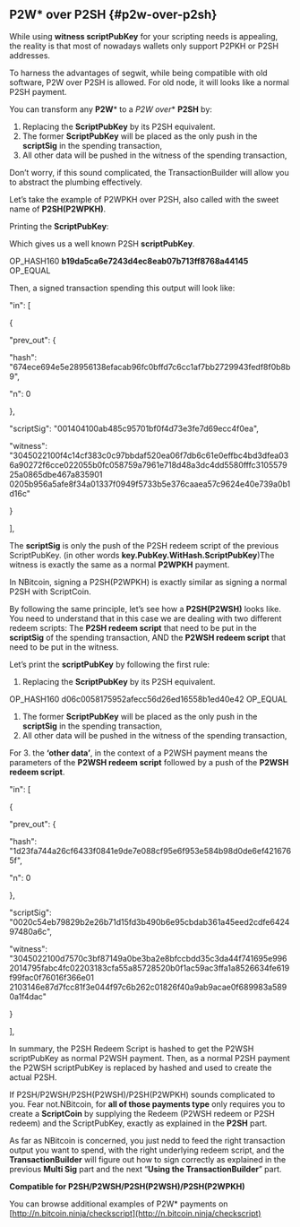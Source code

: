## P2W* over P2SH {#p2w-over-p2sh}

While using **witness scriptPubKey** for your scripting needs is appealing, the reality is that most of nowadays wallets only support P2PKH or P2SH addresses.

To harness the advantages of segwit, while being compatible with old software, P2W over P2SH is allowed. For old node, it will looks like a normal P2SH payment.

You can transform any **P2W*** to a **P2W* over** **P2SH** by:

1.  Replacing the **ScriptPubKey** by its P2SH equivalent.
2.  The former **ScriptPubKey** will be placed as the only push in the **scriptSig** in the spending transaction,
3.  All other data will be pushed in the witness of the spending transaction,

Don’t worry, if this sound complicated, the TransactionBuilder will allow you to abstract the plumbing effectively.

Let’s take the example of P2WPKH over P2SH, also called with the sweet name of **P2SH(P2WPKH)**.

Printing the **ScriptPubKey**:

Which gives us a well known P2SH **scriptPubKey**.

OP_HASH160 **b19da5ca6e7243d4ec8eab07b713ff8768a44145** OP_EQUAL

Then, a signed transaction spending this output will look like:

"in": [

{

"prev_out": {

"hash": "674ece694e5e28956138efacab96fc0bffd7c6cc1af7bb2729943fedf8f0b8b9",

"n": 0

},

"scriptSig": "001404100ab485c95701bf0f4d73e3fe7d69ecc4f0ea",

"witness": "3045022100f4c14cf383c0c97bbdaf520ea06f7db6c61e0effbc4bd3dfea036a90272f6cce022055b0fc058759a7961e718d48a3dc4dd5580fffc310557925a0865dbe467a835901 0205b956a5afe8f34a01337f0949f5733b5e376caaea57c9624e40e739a0b1d16c"

}

],

The **scriptSig** is only the push of the P2SH redeem script of the previous ScriptPubKey. (in other words **key.PubKey.WitHash.ScriptPubKey**)The witness is exactly the same as a normal **P2WPKH** payment.

In NBitcoin, signing a P2SH(P2WPKH) is exactly similar as signing a normal P2SH with ScriptCoin.

By following the same principle, let’s see how a **P2SH(P2WSH)** looks like. You need to understand that in this case we are dealing with two different redeem scripts: The **P2SH redeem script** that need to be put in the **scriptSig** of the spending transaction, AND the **P2WSH redeem script** that need to be put in the witness.

Let’s print the **scriptPubKey** by following the first rule:

1.  Replacing the **ScriptPubKey** by its P2SH equivalent.

OP_HASH160 d06c0058175952afecc56d26ed16558b1ed40e42 OP_EQUAL

1.  The former **ScriptPubKey** will be placed as the only push in the **scriptSig** in the spending transaction,
2.  All other data will be pushed in the witness of the spending transaction,

For 3\. the **‘other data’**, in the context of a P2WSH payment means the parameters of the **P2WSH redeem script** followed by a push of the **P2WSH redeem script**.

"in": [

{

"prev_out": {

"hash": "1d23fa744a26cf6433f0841e9de7e088cf95e6f953e584b98d0de6ef4216765f",

"n": 0

},

"scriptSig": "0020c54eb79829b2e26b71d15fd3b490b6e95cbdab361a45eed2cdfe642497480a6c",

"witness": "3045022100d7570c3bf87149a0be3ba2e8bfccbdd35c3da44f741695e9962014795fabc4fc02203183cfa55a85728520b0f1ac59ac3ffa1a8526634fe619f99fac0f76016f366e01 2103146e87d7fcc81f3e044f97c6b262c01826f40a9ab9acae0f689983a5890a1f4dac"

}

],

In summary, the P2SH Redeem Script is hashed to get the P2WSH scriptPubKey as normal P2WSH payment. Then, as a normal P2SH payment the P2WSH scriptPubKey is replaced by hashed and used to create the actual P2SH.

If P2SH/P2WSH/P2SH(P2WSH)/P2SH(P2WPKH) sounds complicated to you. Fear not.NBitcoin, for **all of those payments type** only requires you to create a **ScriptCoin** by supplying the Redeem (P2WSH redeem or P2SH redeem) and the ScriptPubKey, exactly as explained in the **P2SH** part.

As far as NBitcoin is concerned, you just nedd to feed the right transaction output you want to spend, with the right underlying redeem script, and the **TransactionBuilder** will figure out how to sign correctly as explained in the previous **Multi Sig** part and the next “**Using the TransactionBuilder**” part.

**Compatible for P2SH/P2WSH/P2SH(P2WSH)/P2SH(P2WPKH)**

You can browse additional examples of P2W* payments on [http://n.bitcoin.ninja/checkscript](http://n.bitcoin.ninja/checkscript)